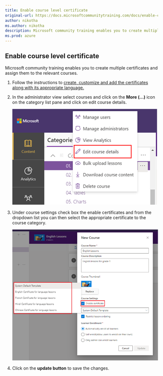 ```yaml
---
title: Enable course level certificate 
original-url: https://docs.microsoftcommunitytraining.com/docs/enable-course-level-certificate
author: nikotha
ms.author: nikotha
description: Microsoft community training enables you to create multiple certificates and assign them to the relevant courses.
ms.prod: azure
---
```


## Enable course level certificate

Microsoft community training enables you to create multiple certificates and assign them to the relevant courses.

1. Follow the instructions to [create, customize and add the certificates along with its appropriate language.](../settings/5_customize-the-certificate-template.md)
2. In the administrator view select courses and click on the **More (...)** icon on the category list pane and click on edit course details.

    ![Create, customize and add the certificates](../media/image%28382%29.png)

3. Under course settings check box the enable certificates and from the dropdown list you can then select the appropriate certificate to the course category.

    ![select certificate ](../media/select%20certificate%20.png)

4. Click on the **update button** to save the changes.

